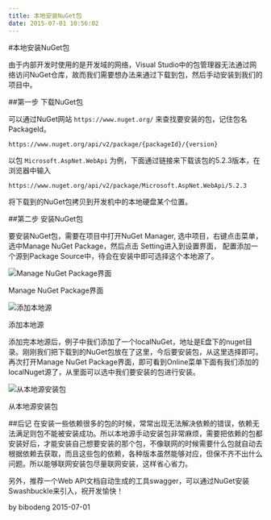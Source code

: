 ```yaml
---
title: 本地安装NuGet包
date: 2015-07-01 10:56:02
---
```

#本地安装NuGet包

由于内部开发时使用的是开发域的网络，Visual Studio中的包管理器无法通过网络访问NuGet仓库，故而我们需要想办法来通过下载到包，然后手动安装到我们的项目中。

##第一步 下载NuGet包

可以通过NuGet网站 `https://www.nuget.org/` 来查找要安装的包，记住包名PackageId。


    https://www.nuget.org/api/v2/package/{packageId}/{version}


以包 `Microsoft.AspNet.WebApi` 为例，下面通过链接来下载该包的5.2.3版本，在浏览器中输入


    https://www.nuget.org/api/v2/package/Microsoft.AspNet.WebApi/5.2.3


将下载到的NuGet包拷贝到开发机中的本地硬盘某个位置。

##第二步 安装NuGet包

要安装NuGet包，需要在项目中打开NuGet Manager, 选中项目，右键点击菜单，选中Manage NuGet Package，然后点击 Setting进入到设置界面， 配置添加一个源到Package Source中，待会在安装中即可选择这个本地源了。

![Manage NuGet Package界面](http://www.bibodeng.com/content/plugins/kl_album/upload/201507/216964db532c1a9231695eed0bac46c5201507011058361414530903.png)


Manage NuGet Package界面

![添加本地源](http://www.bibodeng.com/content/plugins/kl_album/upload/201507/6e85d7818d8da83fd4f6cba85313c94c201507011058361170095749.png)

添加本地源

添加完本地源后，例子中我们添加了一个localNuGet，地址是E盘下的nuget目录。刚刚我们把下载到的NuGet包放在了这里，今后要安装包，从这里选择即可。再次打开Manage NuGet Package界面，即可看到Online菜单下面有我们添加的localNuget源了，从里面可以选中我们要安装的包进行安装。

![从本地源安装包](http://www.bibodeng.com/content/plugins/kl_album/upload/201507/ca3e2db8d762a134508a330ceef67def201507011058361783180342.png)

从本地源安装包


##后记
在安装一些依赖很多的包的时候，常常出现无法解决依赖的错误，依赖无法满足则包不能被安装成功。所以本地源手动安装包非常麻烦，需要把依赖的包都安装好后，才能安装自己想要安装的那个包，不像联网的时候需要什么包就自动去根据依赖去获取，而且这些包的依赖，各种版本虽然能够对应，但保不齐不出什么问题。所以能够联网安装包尽量联网安装，这样省心省力。

另外，推荐一个Web API文档自动生成的工具swagger，可以通过NuGet安装Swashbuckle来引入，祝开发愉快！

by bibodeng 2015-07-01
